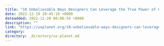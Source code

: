 ```yaml
---
title: "10 Unbelievable Ways Designers Can Leverage the True Power of ChatGPT in 2023."
date: 2022-12-19 20:45:19 +0000
dateadded: 2022-12-20 00:00:54 +0000
description: ""
link: "https://uxplanet.org/10-unbelievable-ways-designers-can-leverage-the-true-power-of-chatgpt-in-2023-f4502e091e8?source=rss----819cc2aaeee0---4"
category:
directory: _directory/ux-planet.md
---
```

